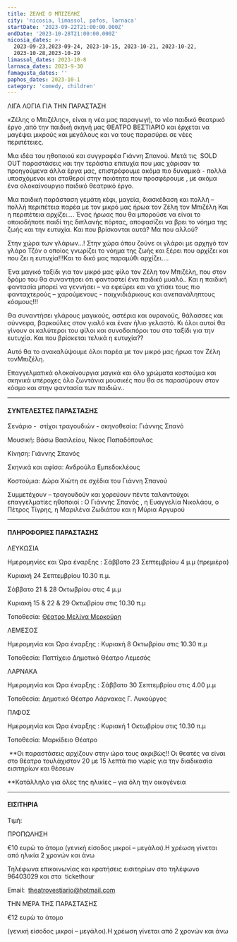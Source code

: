 ```yaml
---
title: ΖΕΛΗΣ Ο ΜΠΙΖΕΛΗΣ
city: 'nicosia, limassol, pafos, larnaca'
startDate: '2023-09-22T21:00:00.000Z'
endDate: '2023-10-28T21:00:00.000Z'
nicosia_dates: >-
  2023-09-23,2023-09-24, 2023-10-15, 2023-10-21, 2023-10-22,
  2023-10-28,2023-10-29
limassol_dates: 2023-10-8
larnaca_dates: 2023-9-30
famagusta_dates: ''
paphos_dates: 2023-10-1
category: 'comedy, children'
---
```


ΛΙΓΑ ΛΟΓΙΑ ΓΙΑ ΤΗΝ ΠΑΡΑΣΤΑΣΗ

«Ζέλης ο Μπιζέλης», είναι η νέα μας παραγωγή, το νέο παιδικό θεατρικό έργο ,από την παιδική σκηνή μας ΘΕΑΤΡΟ ΒΕΣΤΙΑΡΙΟ και έρχεται να μαγέψει μικρούς και μεγάλους και να τους παρασύρει σε νέες περιπέτειες.

Μια ιδέα του ηθοποιού και συγγραφέα Γιάννη Σπανού. Μετά τις  SOLD OUT παραστάσεις και την τεράστια επιτυχία που μας χάρισαν τα προηγούμενα άλλα έργα μας, επιστρέφουμε ακόμα πιο δυναμικά - πολλά υποσχόμενοι και σταθεροί στην ποιότητα που προσφέρουμε , με ακόμα ένα ολοκαίνουργιο παιδικό θεατρικό έργο.

Μια παιδική παράσταση γεμάτη κέφι, μαγεία, διασκέδαση και πολλή – πολλή περιπέτεια παρέα με τον μικρό μας ήρωα τον Ζέλη τον Μπιζέλη Και η περιπέτεια αρχίζει.... Ένας
ήρωας που θα μπορούσε να είναι το οποιοδήποτε παιδί της διπλανής πόρτας, αποφασίζει να βρει το νόημα της ζωής και την ευτυχία. Και που βρίσκονται αυτά? Μα που αλλού?

Στην χώρα των γλάρων...! Στην χώρα όπου ζούνε οι γλάροι με αρχηγό τον γλάρο Τζόν ο οποίος γνωρίζει το νόημα της ζωής και ξέρει που αρχίζει και που ζει η ευτυχία!!!Και το δικό μας παραμύθι αρχίζει....

Ένα μαγικό ταξίδι για τον μικρό μας φίλο τον Ζέλη τον Μπιζέλη, που στον δρόμο του θα συναντήσει ότι φανταστεί ένα παιδικό μυαλό.. Και η παιδική φαντασία μπορεί να γεννήσει – να εφεύρει και να χτίσει τους πιο φανταχτερούς – χαρούμενους - παιχνιδιάρικους και ανεπανάληπτους κόσμους!!!

Θα συναντήσει γλάρους μαγικούς, αστέρια και ουρανούς, θάλασσες και σύννεφα, βαρκούλες στον γιαλό και έναν ήλιο γελαστό. Κι όλοι αυτοί θα γίνουν οι καλύτεροι του φίλοι και συνοδοιπόροι του στο ταξίδι για την ευτυχία. Και που βρίσκεται τελικά η ευτυχία??

Αυτό θα το ανακαλύψουμε όλοι παρέα με τον μικρό μας ήρωα τον Ζέλη τονΜπιζέλη.

Επαγγελματικά ολοκαίνουργια μαγικά και όλο χρώματα κοστούμια και σκηνικά υπέροχες όλο ζωντάνια μουσικές που θα σε παρασύρουν στον κόσμο και στην φαντασία των παιδιών..

***

#### ΣΥΝΤΕΛΕΣΤΕΣ ΠΑΡΑΣΤΑΣΗΣ

Σενάριο -  στίχοι τραγουδιών - σκηνοθεσία: Γιάννης Σπανό

Μουσική: Βάσω Βασιλείου, Νίκος Παπαδόπουλος

Κίνηση: Γιάννης Σπανός

Σκηνικά και αφίσα: Ανδρούλα Εμπεδοκλέους

Κοστούμια: Δώρα Χιώτη σε σχέδια του Γιάννη Σπανού

Συμμετέχουν – τραγουδούν και χορεύουν πέντε ταλαντούχοι επαγγελματίες
ηθοποιοί : Ο Γιάννης Σπανός , η Ευαγγελία Νικολάου, ο Πέτρος Τίγρης, η Μαριλένα Ζωδιάτου
και η Μύρια Αργυρού

***

#### ΠΛΗΡΟΦΟΡΙΕΣ ΠΑΡΑΣΤΑΣΗΣ

ΛΕΥΚΩΣΙΑ

Ημερομηνίες και Ώρα έναρξης :  Σάββατο 23 Σεπτεμβρίου 4 μ.μ (πρεμιέρα)

Κυριακή 24 Σεπτεμβρίου 10.30 π.μ.

Σάββατο 21 & 28 Οκτωβρίου στις 4 μ.μ

Κυριακή 15 & 22 & 29 Οκτωβρίου στις 10.30 π.μ

Τοποθεσία: [Θέατρο Μελίνα Μερκούρη](?#map)

ΛΕΜΕΣΟΣ

Ημερομηνία και Ώρα έναρξης :  Κυριακή 8 Οκτωβρίου στις 10.30 π.μ

Τοποθεσία: Παττίχειο Δημοτικό Θέατρο Λεμεσός

ΛΑΡΝΑΚΑ

Ημερομηνία και Ώρα έναρξης :  Σάββατο 30 Σεπτεμβρίου στις 4.00 μ.μ

Τοποθεσία: Δημοτικό Θέατρο Λάρνακας Γ. Λυκούργος

ΠΑΦΟΣ

Ημερομηνία και Ώρα έναρξης :  Κυριακή 1 Οκτωβρίου στις 10.30 π.μ

Τοποθεσία: Μαρκίδειο Θέατρο

 \*\*Οι παραστάσεις αρχίζουν στην ώρα τους ακριβώς!! Οι θεατές
να είναι στο θέατρο τουλάχιστον 20 με 15 λεπτά πιο νωρίς για την
διαδικασία εισιτηρίων και θέσεων

\*\*Κατάλληλο για όλες της ηλικίες – για όλη την οικογένεια

***

#### ΕΙΣΙΤΗΡΙΑ

Τιμή:

ΠΡΟΠΩΛΗΣΗ

€10 ευρώ το άτομο
(γενική είσοδος μικροί – μεγάλοι).Η χρέωση γίνεται από ηλικία 2 χρονών και άνω

Τηλέφωνα επικοινωνίας και κρατήσεις εισιτηρίων στο τηλέφωνο 96403029 και στα  tickethour        

Email:  theatrovestiario@hotmail.com

ΤΗΝ ΜΕΡΑ ΤΗΣ ΠΑΡΑΣΤΑΣΗΣ

€12 ευρώ το άτομο

(γενική είσοδος μικροί – μεγάλοι).Η χρέωση γίνεται από 2 χρονών και άνω

 

 

 

 

#### &#xA;&#xA;&#xA;&#xA;&#xA;&#xA;&#xA;&#xA;&#xA;&#xA;&#xA; 

 

 
